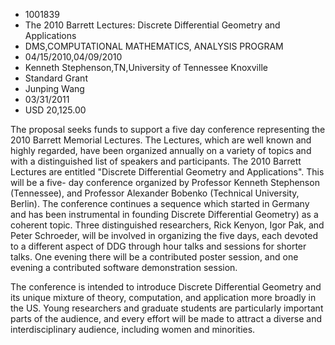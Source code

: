 
* 1001839
* The 2010 Barrett Lectures: Discrete Differential Geometry and Applications
* DMS,COMPUTATIONAL MATHEMATICS, ANALYSIS PROGRAM
* 04/15/2010,04/09/2010
* Kenneth Stephenson,TN,University of Tennessee Knoxville
* Standard Grant
* Junping Wang
* 03/31/2011
* USD 20,125.00

The proposal seeks funds to support a five day conference representing the 2010
Barrett Memorial Lectures. The Lectures, which are well known and highly
regarded, have been organized annually on a variety of topics and with a
distinguished list of speakers and participants. The 2010 Barrett Lectures are
entitled "Discrete Differential Geometry and Applications". This will be a five-
day conference organized by Professor Kenneth Stephenson (Tennessee), and
Professor Alexander Bobenko (Technical University, Berlin). The conference
continues a sequence which started in Germany and has been instrumental in
founding Discrete Differential Geometry) as a coherent topic. Three
distinguished researchers, Rick Kenyon, Igor Pak, and Peter Schroeder, will be
involved in organizing the five days, each devoted to a different aspect of DDG
through hour talks and sessions for shorter talks. One evening there will be a
contributed poster session, and one evening a contributed software demonstration
session.

The conference is intended to introduce Discrete Differential Geometry and its
unique mixture of theory, computation, and application more broadly in the US.
Young researchers and graduate students are particularly important parts of the
audience, and every effort will be made to attract a diverse and
interdisciplinary audience, including women and minorities.
